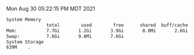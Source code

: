 Mon Aug 30 05:22:15 PM MDT 2021
```bash
System Memory
               total        used        free      shared  buff/cache   available
Mem:           7.7Gi       1.2Gi       3.9Gi       8.0Mi       2.6Gi       6.2Gi
Swap:          7.6Gi       9.0Mi       7.6Gi
System Storage
639M	.
```
```bash
